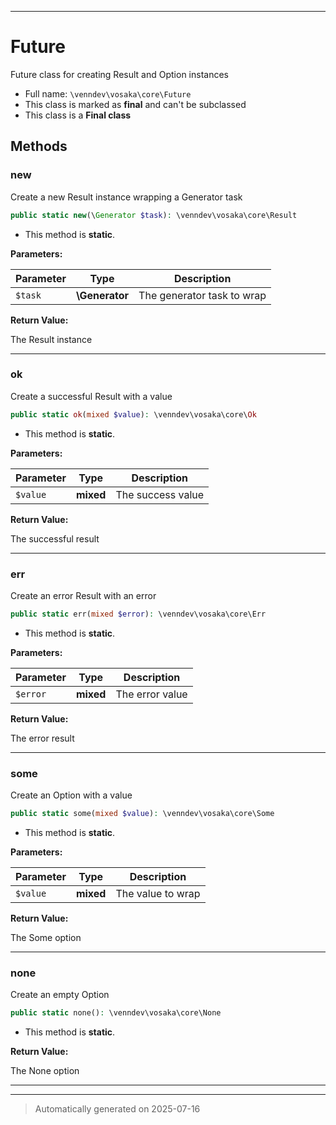 ***

# Future

Future class for creating Result and Option instances



* Full name: `\venndev\vosaka\core\Future`
* This class is marked as **final** and can't be subclassed
* This class is a **Final class**




## Methods


### new

Create a new Result instance wrapping a Generator task

```php
public static new(\Generator $task): \venndev\vosaka\core\Result
```



* This method is **static**.




**Parameters:**

| Parameter | Type | Description |
|-----------|------|-------------|
| `$task` | **\Generator** | The generator task to wrap |


**Return Value:**

The Result instance




***

### ok

Create a successful Result with a value

```php
public static ok(mixed $value): \venndev\vosaka\core\Ok
```



* This method is **static**.




**Parameters:**

| Parameter | Type | Description |
|-----------|------|-------------|
| `$value` | **mixed** | The success value |


**Return Value:**

The successful result




***

### err

Create an error Result with an error

```php
public static err(mixed $error): \venndev\vosaka\core\Err
```



* This method is **static**.




**Parameters:**

| Parameter | Type | Description |
|-----------|------|-------------|
| `$error` | **mixed** | The error value |


**Return Value:**

The error result




***

### some

Create an Option with a value

```php
public static some(mixed $value): \venndev\vosaka\core\Some
```



* This method is **static**.




**Parameters:**

| Parameter | Type | Description |
|-----------|------|-------------|
| `$value` | **mixed** | The value to wrap |


**Return Value:**

The Some option




***

### none

Create an empty Option

```php
public static none(): \venndev\vosaka\core\None
```



* This method is **static**.





**Return Value:**

The None option




***


***
> Automatically generated on 2025-07-16
